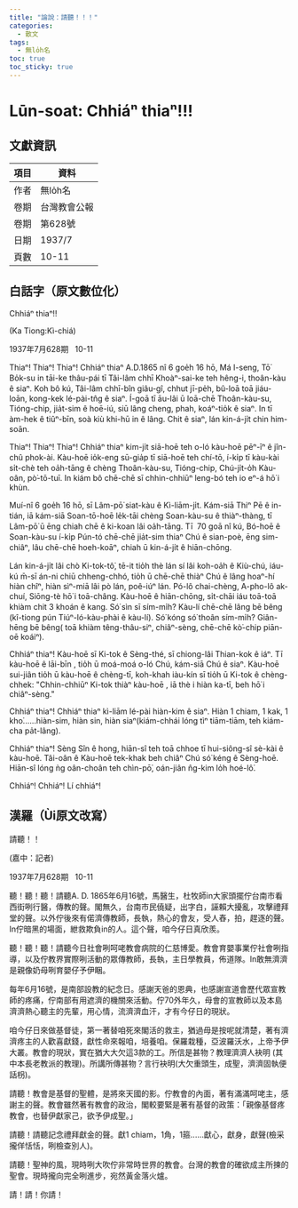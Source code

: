 ```yaml
---
title: "論說：請聽！！！"
categories:
  - 散文
tags:
  - 無lo̍h名
toc: true
toc_sticky: true
---
```


# Lūn-soat: Chhiáⁿ thiaⁿ!!!

## 文獻資訊

| 項目 | 資料 |
|---|---|
| 作者 | 無lo̍h名 |
| 卷期 | 台灣教會公報 |
| 卷期 | 第628號 |
| 日期 | 1937/7 |
| 頁數 | 10-11 |

## 白話字（原文數位化）

Chhiáⁿ thiaⁿ!!

(Ka Tiong:Kì-chiá)

1937年7月628期   10-11

Thiaⁿ! Thiaⁿ! Thiaⁿ! Chhiáⁿ thiaⁿ A.D.1865 nî 6 goe̍h 16 hō, Má I-seng, Tō͘ Bo̍k-su in tāi-ke thâu-pái tī Tâi-lâm chhī Khoàⁿ-sai-ke teh hêng-i, thoân-kàu ê siaⁿ. Koh bô kú, Tâi-lâm chhī-bîn giâu-gî, chhut jī-pe̍h, bû-loā toā jiáu-loān, kong-kek lé-pài-tn̂g ê siaⁿ. Í-goā tī āu-lâi ū loā-chē Thoân-kàu-su, Tióng-chip, jia̍t-sim ê hoē-iú, siū lâng cheng, phah, koáⁿ-tio̍k ê siaⁿ. In tī àm-hek ê tiûⁿ-bīn, soà kiù khi-hū in ê lâng. Chit ê siaⁿ, lán kin-á-ji̍t chin him-soān.

Thiaⁿ! Thiaⁿ! Thiaⁿ! Chhiáⁿ thiaⁿ kim-ji̍t siā-hoē teh o-ló kàu-hoē pēⁿ-īⁿ ê jîn-chû phok-ài. Kàu-hoē io̍k-eng sū-gia̍p tī siā-hoē teh chí-tō, í-ki̍p tī kàu-kài si̍t-chè teh oa̍h-tāng ê chèng Thoân-kàu-su, Tióng-chip, Chú-ji̍t-o̍h Kàu-oân, pò͘-tō-tuī. In kiám bô chē-chē sī chhin-chhiūⁿ leng-bó teh io eⁿ-á hō͘ i khùn.

Muí-nî 6 goe̍h 16 hō, sī Lâm-pō͘ siat-kàu ê Kì-liām-ji̍t. Kám-siā Thiⁿ Pē ê in-tián, iā kám-siā Soan-tō-hoē le̍k-tāi chèng Soan-kàu-su ê thiàⁿ-thàng, tī Lâm-pō͘ ū ēng chiah chē ê ki-koan lâi oa̍h-tāng. Tī  70 goā nî kú, Bó-hoē ê Soan-kàu-su í-ki̍p Pún-tó chē-chē jia̍t-sim thiaⁿ Chú ê sian-poè, ēng sim-chiâⁿ, lâu chē-chē hoeh-koāⁿ, chiah ū kin-á-ji̍t ê hiān-chōng.

Lán kin-á-ji̍t lâi chò Ki-tok-tô͘, tē-it tio̍h thè lán sí lâi koh-oa̍h ê Kiù-chú, iáu-kú m̄-sī án-ni chiū chheng-chhó, tio̍h ū chē-chē thiàⁿ Chú ê lâng hoaⁿ-hí hiàn chîⁿ, hiàn sìⁿ-miā lâi pò lán, poê-iúⁿ lán. Pó-lô chai-chèng, A-pho-lô ak-chuí, Siōng-tè hō͘ i toā-châng. Kàu-hoē ê hiān-chōng, si̍t-chāi iáu toā-toā khiàm chit 3 khoán ê kang. Só͘ sìn sī sím-mi̍h? Kàu-lí chē-chē lâng bē bêng (kî-tiong pún Tiúⁿ-ló-kàu-phài ê kàu-lí). Só͘ kóng só͘ thoân sím-mi̍h? Giân-hēng bē bêng( toā khiàm têng-thâu-siⁿ, chiâⁿ-sèng, chē-chē kò͘-chip piān-oē koáiⁿ).

Chhiáⁿ thiaⁿ! Kàu-hoē sī Ki-tok ê Sèng-thé, sī chiong-lâi Thian-kok ê iáⁿ. Tī kàu-hoē ê lāi-bīn , tio̍h ū moá-moá o-ló Chú, kám-siā Chú ê siaⁿ. Kàu-hoē sui-jiân tio̍h ū kàu-hoē ê chèng-tī, koh-khah iàu-kín sī tio̍h ū Ki-tok ê chèng-chhek: "Chhin-chhiūⁿ Ki-tok thiàⁿ kàu-hoē , iā thè i hiàn ka-tī, beh hō͘ i chiâⁿ-sèng."

Chhiáⁿ thiaⁿ! Chhiáⁿ thiaⁿ kì-liām lé-pài hiàn-kim ê siaⁿ. Hiàn 1 chiam, 1 kak, 1 kho͘......hiàn-sim, hiàn sin, hiàn siaⁿ(kiám-chhái lóng tìⁿ tiām-tiām, teh kiám-cha pa̍t-lâng).

Chhiáⁿ thiaⁿ! Sèng Sîn ê hong, hiān-sî teh toā chhoe tī hui-siông-sî sè-kài ê kàu-hoē. Tâi-oân ê Kàu-hoē tek-khak beh chiâⁿ Chú só͘ kéng ê Sèng-hoē. Hiān-sî lóng ǹg oân-choân teh chìn-pō͘, oán-jiân n̂g-kim lo̍h hoé-lô͘.

Chhiáⁿ! Chhiáⁿ! Lí chhiáⁿ!

## 漢羅（Ùi原文改寫）

請聽！！

(嘉中：記者)

1937年7月628期   10-11

聽！聽！聽！請聽A. D. 1865年6月16號，馬醫生，杜牧師in大家頭擺佇台南市看西街咧行醫，傳教的聲。閣無久，台南市民僥疑，出字白，誣賴大擾亂，攻擊禮拜堂的聲。以外佇後來有偌濟傳教師，長執，熱心的會友，受人舂，拍，趕逐的聲。In佇暗黑的場面，紲救欺負in的人。這个聲，咱今仔日真欣羨。

聽！聽！聽！請聽今日社會咧呵咾教會病院的仁慈博愛。教會育嬰事業佇社會咧指導，以及佇教界實際咧活動的眾傳教師，長執，主日學教員，佈道隊。In敢無濟濟是親像奶母咧育嬰仔予伊睏。

每年6月16號，是南部設教的紀念日。感謝天爸的恩典，也感謝宣道會歷代眾宣教師的疼痛，佇南部有用遮濟的機關來活動。佇70外年久，母會的宣教師以及本島濟濟熱心聽主的先輩，用心情，流濟濟血汗，才有今仔日的現狀。

咱今仔日來做基督徒，第一著替咱死來閣活的救主，猶過毋是按呢就清楚，著有濟濟疼主的人歡喜獻錢，獻性命來報咱，培養咱。保羅栽種，亞波羅沃水，上帝予伊大叢。教會的現狀，實在猶大大欠這3款的工。所信是甚物？教理濟濟人袂明 (其中本長老教派的教理)。所講所傳甚物？言行袂明(大欠重頭生，成聖，濟濟固執便話枴)。

請聽！教會是基督的聖體，是將來天國的影。佇教會的內面，著有滿滿呵咾主，感謝主的聲。教會雖然著有教會的政治，閣較要緊是著有基督的政策：「親像基督疼教會，也替伊獻家己，欲予伊成聖。」

請聽！請聽記念禮拜獻金的聲。獻1 chiam，1角，1箍......獻心，獻身，獻聲(檢采攏佯恬恬，咧檢查別人)。

請聽！聖神的風，現時咧大吹佇非常時世界的教會。台灣的教會的確欲成主所揀的聖會。現時攏向完全咧進步，宛然黃金落火爐。

請！請！你請！

